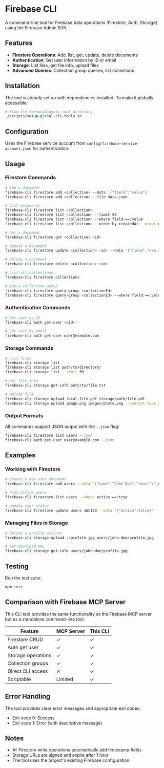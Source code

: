 # Firebase CLI

A command-line tool for Firebase data operations (Firestore, Auth, Storage) using the Firebase Admin SDK.

## Features

- **Firestore Operations**: Add, list, get, update, delete documents
- **Authentication**: Get user information by ID or email
- **Storage**: List files, get file info, upload files
- **Advanced Queries**: Collection group queries, list collections

## Installation

The tool is already set up with dependencies installed. To make it globally accessible:

```bash
# From the PersonalAgents root directory
./scripts/setup-global-cli-tools.sh
```

## Configuration

Uses the Firebase service account from `config/firebase-service-account.json` for authentication.

## Usage

### Firestore Commands

```bash
# Add a document
firebase-cli firestore add <collection> --data '{"field":"value"}'
firebase-cli firestore add <collection> --file data.json

# List documents
firebase-cli firestore list <collection>
firebase-cli firestore list <collection> --limit 50
firebase-cli firestore list <collection> --where field:==:value
firebase-cli firestore list <collection> --order-by createdAt --order desc

# Get a document
firebase-cli firestore get <collection> <id>

# Update a document
firebase-cli firestore update <collection> <id> --data '{"field":"new value"}'

# Delete a document
firebase-cli firestore delete <collection> <id>

# List all collections
firebase-cli firestore collections

# Query collection group
firebase-cli firestore query-group <collectionId>
firebase-cli firestore query-group <collectionId> --where field:==:value
```

### Authentication Commands

```bash
# Get user by ID
firebase-cli auth get-user <uid>

# Get user by email
firebase-cli auth get-user user@example.com
```

### Storage Commands

```bash
# List files
firebase-cli storage list
firebase-cli storage list path/to/directory/
firebase-cli storage list --limit 50

# Get file info
firebase-cli storage get-info path/to/file.txt

# Upload file
firebase-cli storage upload local-file.pdf storage/path/file.pdf
firebase-cli storage upload image.png images/photo.png --content-type image/png
```

### Output Formats

All commands support JSON output with the `--json` flag:

```bash
firebase-cli firestore list users --json
firebase-cli auth get-user user@example.com --json
```

## Examples

### Working with Firestore

```bash
# Create a new user document
firebase-cli firestore add users --data '{"name":"John Doe","email":"john@example.com","active":true}'

# Find active users
firebase-cli firestore list users --where active:==:true

# Update user status
firebase-cli firestore update users abc123 --data '{"active":false}'
```

### Managing Files in Storage

```bash
# Upload a profile picture
firebase-cli storage upload ./profile.jpg users/john-doe/profile.jpg

# Get download URL
firebase-cli storage get-info users/john-doe/profile.jpg
```

## Testing

Run the test suite:

```bash
npm test
```

## Comparison with Firebase MCP Server

This CLI tool provides the same functionality as the Firebase MCP server but as a standalone command-line tool:

| Feature | MCP Server | This CLI |
|---------|------------|----------|
| Firestore CRUD | ✓ | ✓ |
| Auth get user | ✓ | ✓ |
| Storage operations | ✓ | ✓ |
| Collection groups | ✓ | ✓ |
| Direct CLI access | ✗ | ✓ |
| Scriptable | Limited | ✓ |

## Error Handling

The tool provides clear error messages and appropriate exit codes:
- Exit code 0: Success
- Exit code 1: Error (with descriptive message)

## Notes

- All Firestore write operations automatically add timestamp fields
- Storage URLs are signed and expire after 1 hour
- The tool uses the project's existing Firebase configuration